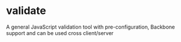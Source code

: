 validate
========

A general JavaScript validation tool with pre-configuration, Backbone support and can be used cross client/server

